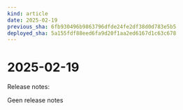 ```yaml
---
kind: article
date: 2025-02-19
previous_sha: 6fb930496b9863796dfde24fe2df38d0d783e5b5
deployed_sha: 5a155fdf88eed6fa9d20f1aa2ed6167d1c63c678
---
```


# 2025-02-19

Release notes:

Geen release notes
